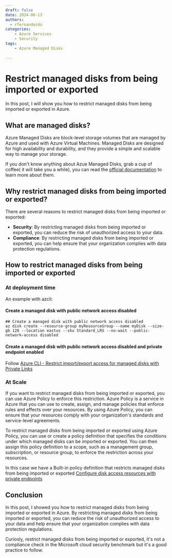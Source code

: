 ```yaml
---
draft: false
date: 2024-06-13
authors:
  - rfernandezdo
categories:
    - Azure Services
    - Security
tags:
    - Azure Managed Disks    
    
---
```

# Restrict managed disks from being imported or exported

In this post, I will show you how to restrict managed disks from being imported or exported in Azure.

## What are managed disks?

Azure Managed Disks are block-level storage volumes that are managed by Azure and used with Azure Virtual Machines. Managed Disks are designed for high availability and durability, and they provide a simple and scalable way to manage your storage.

If you don't know anything about Azue Managed Disks, grab a cup of coffee( it will take you a while), you can read the [official documentation](https://docs.microsoft.com/en-us/azure/virtual-machines/managed-disks-overview) to learn more about them.

## Why restrict managed disks from being imported or exported?

There are several reasons to restrict managed disks from being imported or exported:

- **Security**: By restricting managed disks from being imported or exported, you can reduce the risk of unauthorized access to your data.
- **Compliance**: By restricting managed disks from being imported or exported, you can help ensure that your organization complies with data protection regulations.

## How to restrict managed disks from being imported or exported

### At deployment time

An example with azcli:

#### Create a managed disk with public network access disabled

```azcli
## Create a managed disk with public network access disabled
az disk create --resource-group myResourceGroup --name myDisk --size-gb 128 --location eastus --sku Standard_LRS --no-wait --public-network-access disabled 
```

#### Create a managed disk with public network access disabled and private endpoint enabled

Follow [Azure CLI - Restrict import/export access for managed disks with Private Links](https://learn.microsoft.com/en-us/azure/virtual-machines/linux/disks-export-import-private-links-cli#log-in-into-your-subscription-and-set-your-variables)


### At Scale

If you want to restrict managed disks from being imported or exported, you can use Azure Policy to enforce this restriction. Azure Policy is a service in Azure that you can use to create, assign, and manage policies that enforce rules and effects over your resources. By using Azure Policy, you can ensure that your resources comply with your organization's standards and service-level agreements.

To restrict managed disks from being imported or exported using Azure Policy, you can use or create a policy definition that specifies the conditions under which managed disks can be imported or exported. You can then assign this policy definition to a scope, such as a management group, subscription, or resource group, to enforce the restriction across your resources.

In this case we have a Built-in policy definition that restricts managed disks from being imported or exported [Configure disk access resources with private endpoints](https://portal.azure.com/#blade/Microsoft_Azure_Policy/PolicyDetailBlade/definitionId/%2Fproviders%2FMicrosoft.Authorization%2FpolicyDefinitions%2F582bd7a6-a5f6-4dc6-b9dc-9cb81fe0d4c5)


## Conclusion

In this post, I showed you how to restrict managed disks from being imported or exported in Azure. By restricting managed disks from being imported or exported, you can reduce the risk of unauthorized access to your data and help ensure that your organization complies with data protection regulations. 

Curiosly, restrict managed disks from being imported or exported, it's not a compliance check in the Microsoft cloud security benchmark but it's a good practice to follow.
